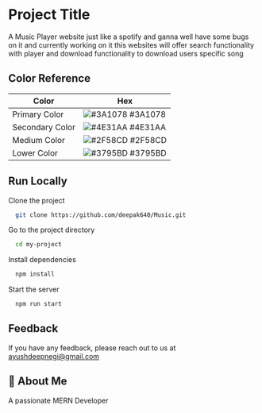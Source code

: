 
# Project Title

A Music Player website just like a spotify and ganna well have some bugs on it and currently working on it this websites will offer search functionality with player and download functionality
to download users specific song

## Color Reference

| Color             | Hex                                                                |
| ----------------- | ------------------------------------------------------------------ |
| Primary Color | ![#3A1078](https://via.placeholder.com/10/3A1078?text=+) #3A1078 |
| Secondary Color | ![#4E31AA](https://via.placeholder.com/10/4E31AA?text=+) #4E31AA |
| Medium Color | ![#2F58CD](https://via.placeholder.com/10/2F58CD?text=+) #2F58CD |
| Lower Color | ![#3795BD](https://via.placeholder.com/10/3795BD?text=+) #3795BD |


## Run Locally

Clone the project

```bash
  git clone https://github.com/deepak640/Music.git
```

Go to the project directory

```bash
  cd my-project
```

Install dependencies

```bash
  npm install
```

Start the server

```bash
  npm run start
```


## Feedback

If you have any feedback, please reach out to us at ayushdeepnegi@gmail.com


## 🚀 About Me
A passionate MERN Developer
